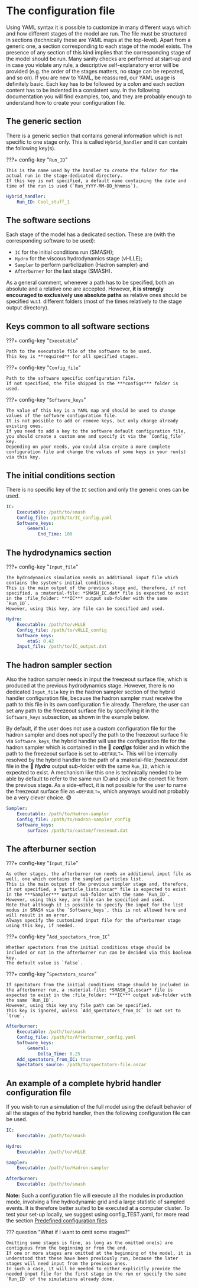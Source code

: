 # The configuration file

Using YAML syntax it is possible to customize in many different ways which and how different stages of the model are run.
The file must be structured in sections (technically these are YAML maps at the top-level).
Apart from a generic one, a section corresponding to each stage of the model exists.
The presence of any section of this kind implies that the corresponding stage of the model should be run.
Many sanity checks are performed at start-up and in case you violate any rule, a descriptive self-explanatory error will be provided (e.g. the order of the stages matters, no stage can be repeated, and so on).
If you are new to YAML, be reassured, our YAML usage is definitely basic.
Each key has to be followed by a colon and each section content has to be indented in a consistent way.
In the following documentation you will find examples, too, and they are probably enough to understand how to create your configuration file.

## The generic section

There is a generic section that contains general information which is not specific to one stage only.
This is called `Hybrid_handler` and it can contain the following key(s).

???+ config-key "`Run_ID`"

    This is the name used by the handler to create the folder for the actual run in the stage-dedicated directory.
    If this key is not specified, a default name containing the date and time of the run is used (`Run_YYYY-MM-DD_hhmmss`).

```yaml title="Example"
Hybrid_handler:
    Run_ID: Cool_stuff_1
```

## The software sections

Each stage of the model has a dedicated section.
These are (with the corresponding software to be used):

* `IC` for the initial conditions run (SMASH);
* `Hydro` for the viscous hydrodynamics stage (vHLLE);
* `Sampler` to perform particlization (Hadron sampler) and
* `Afterburner` for the last stage (SMASH).

As a general comment, whenever a path has to be specified, both an absolute and a relative one are accepted.
However, **it is strongly encouraged to exclusively use absolute paths** as relative ones should be specified w.r.t. different folders (most of the times relatively to the stage output directory).

## Keys common to all software sections

???+ config-key "`Executable`"

    Path to the executable file of the software to be used.
    This key is **required** for all specified stages.

???+ config-key "`Config_file`"

    Path to the software specific configuration file.
    If not specified, the file shipped in the ***configs*** folder is used.

???+ config-key "`Software_keys`"

    The value of this key is a YAML map and should be used to change values of the software configuration file.
    It is not possible to add or remove keys, but only change already existing ones.
    If you need to add a key to the software default configuration file, you should create a custom one and specify it via the `Config_file` key.
    Depending on your needs, you could also create a more complete configuration file and change the values of some keys in your run(s) via this key.

## The initial conditions section

There is no specific key of the `IC` section and only the generic ones can be used.

```yaml title="Example"
IC:
    Executable: /path/to/smash
    Config_file: /path/to/IC_config.yaml
    Software_keys:
        General:
            End_Time: 100
```

## The hydrodynamics section

???+ config-key "`Input_file`"

    The hydrodynamics simulation needs an additional input file which contains the system's initial conditions.
    This is the main output of the previous stage and, therefore, if not specified, a :material-file: *SMASH_IC.dat* file is expected to exist in the :file_folder: ***IC*** output sub-folder with the same `Run_ID`.
    However, using this key, any file can be specified and used.

```yaml title="Example"
Hydro:
    Executable: /path/to/vHLLE
    Config_file: /path/to/vHLLE_config
    Software_keys:
        etaS: 0.42
    Input_file: /path/to/IC_output.dat
```

## The hadron sampler section

Also the hadron sampler needs in input the freezeout surface file, which is produced at the previous hydrodynamics stage.
However, there is no dedicated `Input_file` key in the hadron sampler section of the hybrid handler configuration file, because the hadron sampler must receive the path to this file in its own configuration file already.
Therefore, the user can set any path to the freezeout surface file by specifying it in the `Software_keys` subsection, as shown in the example below.

By default, if the user does not use a custom configuration file for the hadron sampler and does not specify the path to the freezeout surface file via `Software_keys`, the hybrid handler will use the configuration file for the hadron sampler which is contained in the :file_folder: ***configs*** folder and in which the path to the freezeout surface is set to `=DEFAULT=`.
This will be internally resolved by the hybrid handler to the path of a :material-file: *freezeout.dat* file in the :file_folder: ***Hydro*** output sub-folder with the same `Run_ID`,  which is expected to exist.
A mechanism like this one is technically needed to be able by default to refer to the same run ID and pick up the correct file from the previous stage.
As a side-effect, it is not possible for the user to name the freezeout surface file as `=DEFAULT=`, which anyways would not probably be a very clever choice. :sweat_smile:

```yaml title="Example"
Sampler:
    Executable: /path/to/Hadron-sampler
    Config_file: /path/to/Hadron-sampler_config
    Software_keys:
        surface: /path/to/custom/freezeout.dat
```

## The afterburner section

???+ config-key "`Input_file`"

    As other stages, the afterburner run needs an additional input file as well, one which contains the sampled particles list.
    This is the main output of the previous sampler stage and, therefore, if not specified, a *particle_lists.oscar* file is expected to exist in the ***Sampler*** output sub-folder with the same `Run_ID`.
    However, using this key, any file can be specified and used.
    Note that although it is possible to specify the input for the list modus in SMASH via the `Software_keys`, this is not allowed here and will result in an error.
    Always specify the customized input file for the afterburner stage using this key, if needed.

???+ config-key "`Add_spectators_from_IC`"

    Whether spectators from the initial conditions stage should be included or not in the afterburner run can be decided via this boolean key.
    The default value is `false`.

???+ config-key "`Spectators_source`"

    If spectators from the initial conditions stage should be included in the afterburner run, a :material-file: *SMASH_IC.oscar* file is expected to exist in the :file_folder: ***IC*** output sub-folder with the same `Run_ID`.
    However, using this key any file path can be specified.
    This key is ignored, unless `Add_spectators_from_IC` is not set to `true`.

```yaml title="Example"
Afterburner:
    Executable: /path/to/smash
    Config_file: /path/to/Afterburner_config.yaml
    Software_keys:
        General:
            Delta_Time: 0.25
    Add_spectators_from_IC: true
    Spectators_source: /path/to/spectators-file.oscar
```

## An example of a complete hybrid handler configuration file

If you wish to run a simulation of the full model using the default behavior of all the stages of the hybrid handler, then the following configuration file can be used.

```yaml title="Example"
IC:
    Executable: /path/to/smash

Hydro:
    Executable: /path/to/vHLLE

Sampler:
    Executable: /path/to/Hadron-sampler

Afterburner:
    Executable: /path/to/smash
```
**Note:** Such a configuration file will execute all the modules in production mode, involving a fine hydrodynamic grid and a large statistic of sampled events. 
It is therefore better suited to be executed at a computer cluster. To test your set-up locally, we suggest using config_TEST.yaml, for more read the section [Predefined configuration files](predef-configs.md).


??? question "What if I want to omit some stages?"

    Omitting some stages is fine, as long as the omitted one(s) are contiguous from the beginning or from the end.
    If one or more stages are omitted at the beginning of the model, it is understood that these have been previously run, because the later stages will need input from the previous ones.
    In such a case, it will be needed to either explicitly provide the needed input file for the first stage in the run or specify the same `Run_ID` of the simulations already done.
